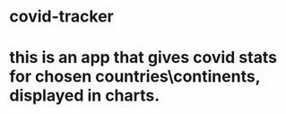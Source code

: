 # covid-tracker 

# this is an app that gives covid stats for chosen countries\continents, displayed in charts.

